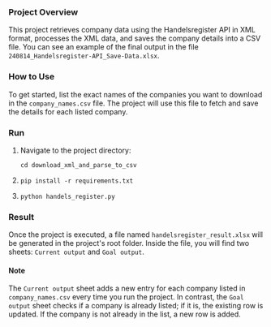 ### Project Overview
This project retrieves company data using the Handelsregister API in XML format, processes the XML data, and saves the company details into a CSV file. You can see an example of the final output in the file `240814_Handelsregister-API_Save-Data.xlsx`.

### How to Use
To get started, list the exact names of the companies you want to download in the `company_names.csv` file. The project will use this file to fetch and save the details for each listed company.

### Run
1. Navigate to the project directory:
   ```
   cd download_xml_and_parse_to_csv
   ```
2. ```
   pip install -r requirements.txt
   ```
3. ```
   python handels_register.py
   ```
### Result
Once the project is executed, a file named `handelsregister_result.xlsx` will be generated in the project's root folder. Inside the file, you will find two sheets: `Current output` and `Goal output`.

#### Note
The `Current output` sheet adds a new entry for each company listed in `company_names.csv` every time you run the project. In contrast, the `Goal output` sheet checks if a company is already listed; if it is, the existing row is updated. If the company is not already in the list, a new row is added.

